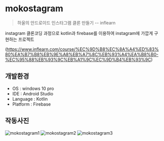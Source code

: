 # mokostagram
> 하울의 안드로이드 인스타그램 클론 만들기 -- inflearn

instagram 클론코딩 과정으로
kotlin과 firebase를 이용하여 instagram에 가깝게 구현하는 프로젝트

(https://www.inflearn.com/course/%EC%9D%B8%EC%8A%A4%ED%83%80%EA%B7%B8%EB%9E%A8%EB%A7%8C%EB%93%A4%EA%B8%B0-%EC%95%88%EB%93%9C%EB%A1%9C%EC%9D%B4%EB%93%9C)


## 개발환경

* OS : windows 10 pro
* IDE : Android Studio
* Language : Kotlin
* Platform : Firebase

## 작동사진
![mokostagram1](https://user-images.githubusercontent.com/62370144/132944596-27e577c7-0be9-405a-b46c-834e4f0365f2.PNG)
![mokostagram2](https://user-images.githubusercontent.com/62370144/132944599-d15b7eef-e450-41cc-ba75-d15d2d94d6ef.PNG)
![mokostagram3](https://user-images.githubusercontent.com/62370144/132944603-8ad75abf-f8fb-4839-9dde-edd893145fa3.PNG)
